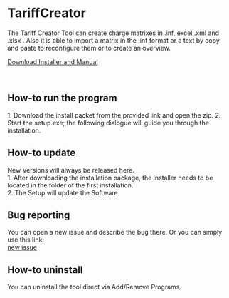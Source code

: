 # TariffCreator

The Tariff Creator Tool can create charge matrixes in .inf, excel .xml and .xlsx .
Also it is able to import a matrix in the .inf format or a text by copy and paste to reconfigure them or to create an overview.


<a href="https://github.com/Asyno/TariffCreator/releases">Download Installer and Manual</a>

<br />
<h2>How-to run the program</h2>
1. Download the install packet from the provided link and open the zip.
2. Start the setup.exe; the following dialogue will guide you through the installation.

<br />
<h2>How-to update</h2>
New Versions will always be released here.<br />
1. After downloading the installation package, the installer needs to be located in the folder of the first installation.<br />
2. The Setup will update the Software.

<br />
<h2>Bug reporting</h2>
You can open a new issue and describe the bug there.
Or you can simply use this link:<br />
<a href="https://github.com/Asyno/TariffCreator/issues/new">new issue</a>

<br />
<h2>How-to uninstall</h2>
You can uninstall the tool direct via Add/Remove Programs.
